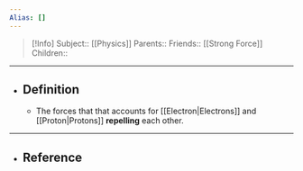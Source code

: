 ```yaml
---
Alias: []
---
```

> [!Info]
> Subject:: [[Physics]]
> Parents:: 
> Friends:: [[Strong Force]]
> Children:: 
---
- ## Definition
	- The forces that that accounts for [[Electron|Electrons]] and [[Proton|Protons]] **repelling** each other.
---
- ## Reference